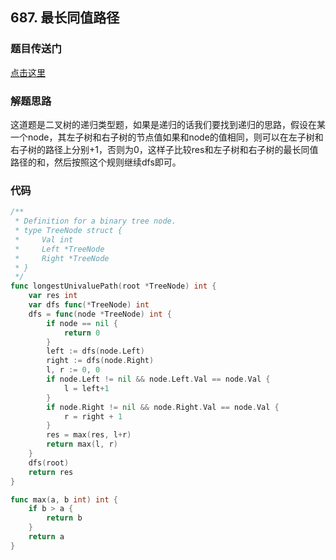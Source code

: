 ## 687. 最长同值路径

### 题目传送门

[点击这里](https://leetcode.cn/problems/longest-univalue-path/)

### 解题思路

这道题是二叉树的递归类型题，如果是递归的话我们要找到递归的思路，假设在某一个node，其左子树和右子树的节点值如果和node的值相同，则可以在左子树和右子树的路径上分别+1，否则为0，这样子比较res和左子树和右子树的最长同值路径的和，然后按照这个规则继续dfs即可。

### 代码

```go
/**
 * Definition for a binary tree node.
 * type TreeNode struct {
 *     Val int
 *     Left *TreeNode
 *     Right *TreeNode
 * }
 */
func longestUnivaluePath(root *TreeNode) int {
    var res int
    var dfs func(*TreeNode) int
    dfs = func(node *TreeNode) int {
        if node == nil {
            return 0
        }
        left := dfs(node.Left)
        right := dfs(node.Right)
        l, r := 0, 0
        if node.Left != nil && node.Left.Val == node.Val {
            l = left+1
        }
        if node.Right != nil && node.Right.Val == node.Val {
            r = right + 1
        }
        res = max(res, l+r)
        return max(l, r)
    }
    dfs(root)
    return res
} 

func max(a, b int) int {
    if b > a {
        return b
    }
    return a
}


```